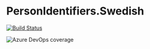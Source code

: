 # PersonIdentifiers.Swedish

[![Build Status](https://dev.azure.com/nwendel/PersonalIdentifiers.Swedish/_apis/build/status/PersonIdentifiers.Swedish?branchName=equals-hashcode)](https://dev.azure.com/nwendel/PersonalIdentifiers.Swedish/_build/latest?definitionId=1&branchName=equals-hashcode)

![Azure DevOps coverage](https://img.shields.io/azure-devops/coverage/nwendel/PersonalIdentifiers.Swedish/1)
